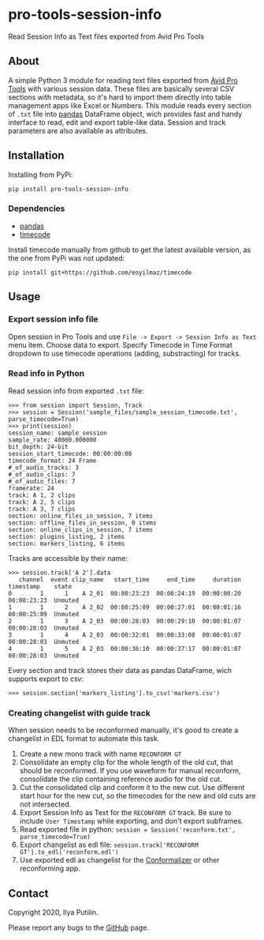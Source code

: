# pro-tools-session-info
Read Session Info as Text files exported from Avid Pro Tools

## About
A simple Python 3 module for reading text files exported from [Avid Pro Tools](https://www.avid.com/pro-tools) with various session data. These files are basically several CSV sections with metadata, so it's hard to import them directly into table management apps like Excel or Numbers. This module reads every section of `.txt` file into [pandas](https://pandas.pydata.org/) DataFrame object, wich provides fast and handy interface to read, edit and export table-like data. Session and track parameters are also available as attributes. 

## Installation
Installing from PyPi:
```
pip install pro-tools-session-info
```

### Dependencies
* [pandas](https://pandas.pydata.org/)
* [timecode](https://github.com/eoyilmaz/timecode)

Install timecode manually from github to get the latest available version, as the one from PyPi was not updated:
```
pip install git+https://github.com/eoyilmaz/timecode
```

## Usage
### Export session info file
Open session in Pro Tools and use `File -> Export -> Session Info as Text` menu item.
Choose data to export. Specify Timecode in Time Format dropdown to use timecode operations (adding, substracting) for tracks.

### Read info in Python
Read session info from exported `.txt` file:
```
>>> from session import Session, Track
>>> session = Session('sample_files/sample_session_timecode.txt', parse_timecode=True)
>>> print(session)
session_name: sample_session
sample_rate: 48000.000000
bit_depth: 24-bit
session_start_timecode: 00:00:00:00
timecode_format: 24 Frame
#_of_audio_tracks: 3
#_of_audio_clips: 7
#_of_audio_files: 7
framerate: 24
track: A 1, 2 clips
track: A 2, 5 clips
track: A 3, 7 clips
section: online_files_in_session, 7 items
section: offline_files_in_session, 0 items
section: online_clips_in_session, 7 items
section: plugins_listing, 2 items
section: markers_listing, 6 items
```

Tracks are accessible by their name:
```
>>> session.track['A 2'].data
   channel  event clip_name   start_time     end_time     duration    timestamp    state
0        1      1    A 2_01  00:00:23:23  00:00:24:19  00:00:00:20  00:00:23:23  Unmuted
1        1      2    A 2_02  00:00:25:09  00:00:27:01  00:00:01:16  00:00:25:09  Unmuted
2        1      3    A 2_03  00:00:28:03  00:00:29:10  00:00:01:07  00:00:28:03  Unmuted
3        1      4    A 2_03  00:00:32:01  00:00:33:08  00:00:01:07  00:00:28:03  Unmuted
4        1      5    A 2_03  00:00:36:10  00:00:37:17  00:00:01:07  00:00:28:03  Unmuted

```

Every section and track stores their data as pandas DataFrame, wich supports export to csv:

```
>>> session.section['markers_listing'].to_csv('markers.csv')
```
### Creating changelist with guide track
When session needs to be reconformed manually, it's good to create a changelist in EDL format to automate this task.
1. Create a new mono track with name `RECONFORM GT`
2. Consolidate an empty clip for the whole length of the old cut, that should be reconformed. If you use waveform for manual reconform, consolidate the clip containing reference audio for the old cut.
3. Cut the consolidated clip and conform it to the new cut. Use different start hour for the new cut, so the timecodes for the new and old cuts are not intersected.
4. Export Session Info as Text for the `RECONFORM GT` track. Be sure to include `User Timestamp` while exporting, and don't export subframes.
5. Read exported file in python: `session = Session('reconform.txt', parse_timecode=True)`
6. Export changelist as edl file: `session.track['RECONFORM GT'].to_edl('reconform.edl')`
7. Use exported edl as changelist for the [Conformalizer](http://thecargocult.nz/conformalizer.shtml) or other reconforming app.

## Contact
Copyright 2020, Ilya Putilin.

Please report any bugs to the [GitHub](https://github.com/fantopop/pro-tools-session-info) page.
